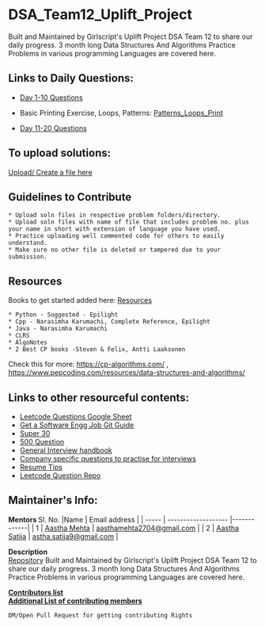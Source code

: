 # DSA_Team12_Uplift_Project
Built and Maintained by Girlscript's Uplift Project DSA Team 12  to share our daily progress. 3 month long Data Structures And Algorithms Practice Problems in various programming Languages are covered here.

## Links to Daily Questions:

* [Day 1-10 Questions](https://github.com/AasthaGithub/DSA_Team12_Uplift_Project/blob/master/ReadME_1to10.md) 
- Basic Printing Exercise, Loops, Patterns: [Patterns_Loops_Print](https://github.com/AasthaGithub/DSA_Team12_Uplift_Project/tree/master/Loops_Patterns_Print)

* [Day 11-20 Questions](https://github.com/AasthaGithub/DSA_Team12_Uplift_Project/blob/master/Loops_Patterns_Print/InputOutput/ReadME.md) 

## To upload solutions:
[Upload/ Create a file here](https://github.com/AasthaGithub/DSA_Team12_Uplift_Project/tree/master/Loops_Patterns_Print/InputOutput)

## Guidelines to Contribute
```
* Upload soln files in respective problem folders/directory.
* Upload soln files with name of file that includes problem no. plus your name in short with extension of language you have used.
* Practice uploading well commented code for others to easily understand.
* Make sure no other file is deleted or tampered due to your submission.
```
## Resources

Books to get started added here: [Resources](https://github.com/AasthaGithub/DSA_Team12_Uplift_Project/tree/master/Resources)
```
* Python - Suggested - Epilight
* Cpp - Narasimha Karumachi, Complete Reference, Epilight
* Java - Narasimha Karumachi
* CLRS
* AlgoNotes
* 2 Best CP books -Steven & Felix, Antti Laaksonen
```
Check this for more: https://cp-algorithms.com/ , https://www.pepcoding.com/resources/data-structures-and-algorithms/

## Links to other resourceful contents: 
- [Leetcode Questions Google Sheet](https://lnkd.in/d2NHt-2)
- [Get a Software Engg Job Git Guide](https://github.com/workattech/get-a-software-engineering-job)
- [Super 30](https://docs.google.com/spreadsheets/d/1O_qwBKEESxXos-4auFjiU56RemuF2Fic--Mm7ABPvHA/edit#gid=0)<br>
- [500 Question](https://docs.google.com/spreadsheets/u/1/d/1XdXJbn9NC7fx1CeavItkxR0Yos8rQAC9xXjnH4-f6Eg/htmlview#)<br>
- [General Interview handbook](https://yangshun.github.io/tech-interview-handbook/introduction)<br>
- [Company specific questions to practise for interviews](https://github.com/MysteryVaibhav/leetcode_company_wise_questions)<br>
- [Resume Tips](https://docs.google.com/document/d/1fYRfhdeZ3dcfxmo82RK2gBMDB-Pemd-rMfBUNfS3QO8/edit?usp=sharing)<br>
- [Leetcode Question Repo](https://lnkd.in/d2NHt-2)

## Maintainer's Info:
<b> Mentors </b>
Sl. No. |Name                 |  Email address       | 
| ----- | ------------------- |-------------| 
| 1 | [Aastha Mehta](https://github.com/AasthaGithub/)    | aasthamehta2704@gmail.com |
| 2 | [Aastha Satija](https://github.com/AasthaSatija/) | astha.satija9@gmail.com |

<b> Description </b>
<br>
[Repository](https://github.com/AasthaGithub/DSA_Team12_Uplift_Project) Built and Maintained by Girlscript's Uplift Project DSA Team 12 to share our daily progress. 
3 month long Data Structures And Algorithms Practice Problems in various programming Languages are covered here.

<b> [Contributors list](https://github.com/AasthaGithub/data-structures/blob/Team-DS12/Team%20DS12%20Details.csv) </b><br>
<b> [Additional List of contributing members](https://github.com/AasthaGithub/data-structures/blob/Team-DS12/Names.csv) </b> <br> 
```
DM/Open Pull Request for getting contributing Rights
```
